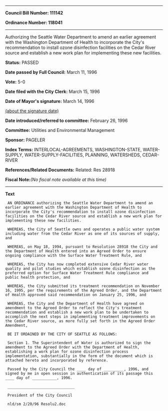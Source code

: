 

********

**Council Bill Number: 111142**
   
**Ordinance Number: 118041**
********

 Authorizing the Seattle Water Department to amend an earlier agreement with the Washington Department of Health to incorporate the City's recommendation to install ozone disinfection facilities on the Cedar River source and establish a new work plan for implementing these new facilities.

**Status:** PASSED
   
**Date passed by Full Council:** March 11, 1996
   
**Vote:** 5-0
   
**Date filed with the City Clerk:** March 15, 1996
   
**Date of Mayor's signature:** March 14, 1996
   
[(about the signature date)](/~public/approvaldate.htm)
   
   
   
**Date introduced/referred to committee:** February 26, 1996
   
**Committee:** Utilities and Environmental Management
   
**Sponsor:** PAGELER
   
   
**Index Terms:** INTERLOCAL-AGREEMENTS, WASHINGTON-STATE, WATER-SUPPLY, WATER-SUPPLY-FACILITIES, PLANNING, WATERSHEDS, CEDAR-RIVER

**References/Related Documents:** Related: Res 28918

**Fiscal Note:**_(No fiscal note available at this time)_

********

**Text**
   
```
 AN ORDINANCE authorizing the Seattle Water Department to amend an earlier agreement with the Washington Department of Health to incorporate the City's recommendation to install ozone disinfection facilities on the Cedar River source and establish a new work plan for implementing these new facilities.

 WHEREAS, the City of Seattle owns and operates a public water system including water from the Cedar River as one of its sources of supply, and

 WHEREAS, on May 18, 1994, pursuant to Resolution 28918 the City and the Department of Health entered into an Agreed Order to ensure ongoing compliance with the Surface Water Treatment Rule, and

 WHEREAS, the City has now completed extensive Cedar River water quality and pilot studies which establish ozone disinfection as the preferred option for Surface Water Treatment Rule compliance and public health protection, and

 WHEREAS, the City submitted its treatment recommendation on November 16, 1995, per the requirements of the Agreed Order, and the Department of Health approved said recommendation on January 25, 1996, and

 WHEREAS, the City and the Department of Health have agreed on amendment to the Agreed Order to reflect the City's treatment recommendation and establish a new work plan to be undertaken to accomplish the next steps in implementing treatment improvements on the Cedar River source, as more fully set forth in the Agreed Order Amendment,

 BE IT ORDAINED BY THE CITY OF SEATTLE AS FOLLOWS:

 Section 1. The Superintendent of Water is authorized to sign the amendment to the Agreed Order with the Department of Health, establishing a work plan for ozone disinfection process implementation, substantially in the form of the document which is attached hereto and incorporated by reference.

 Passed by the City Council the ____ day of _________, 1996, and signed by me in open session in authentication of its passage this ____ day of ___________, 1996.

 ______________________________

 President of the City Council

 nld/sm 2/20/96 Resolu2.doc

```
